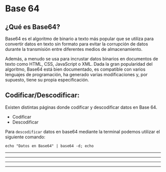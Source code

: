 # Base 64

## ¿Qué es Base64?
Base64 es el algoritmo de binario a texto más popular que se utiliza para convertir datos en texto sin formato para evitar la corrupción de datos durante la
transmisión entre diferentes medios de almacenamiento.

Además, a menudo se usa para incrustar datos binarios en documentos de texto como HTML, CSS, JavaScript o XML. Dada la gran popularidad del algoritmo, Base64
está bien documentado, es compatible con varios lenguajes de programación, ha generado varias modificaciones y, por supuesto, tiene su propia especificación.

## Codificar/Descodificar:
Existen distintas páginas donde codificar y descodificar datos en Base 64.

* <a href="[./Web/Herramientas_y_Scripts/SQLmap.html](https://base64.guru/converter/encode)" style="text-decoration:none">Codificar</a> 
* <a href="[./Web/Herramientas_y_Scripts/SQLmap.html](https://base64.guru/converter/decode)" style="text-decoration:none">Descodificar</a>

Para `descodificar` datos en base64 mediante la terminal podemos utilizar el siguiente comando:

    echo "Datos en Base64" | base64 -d; echo
    
  
---
---
  
    
<html lang="en">
<head>
  
</head>
<body>

<script src="https://utteranc.es/client.js"
    repo="F1r0x/gestion-comentarios"
    issue-term="pathname"
    theme="github-light"
    crossorigin="anonymous"
    async>
</script>
          
    
  </body>
</html>
  
  
---
---
